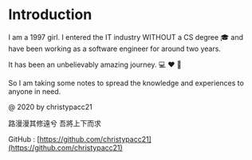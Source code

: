 # Introduction

I am a 1997 girl. I entered the IT industry WITHOUT a CS degree 🎓 and have been working as a software engineer for around two years.

It has been an unbelievably amazing journey. 💻 ❤️ 🐫

So I am taking some notes to spread the knowledge and experiences to anyone in need.

@ 2020 by christypacc21

路漫漫其修遠兮 吾將上下而求

GitHub : [https://github.com/christypacc21](https://github.com/christypacc21)

